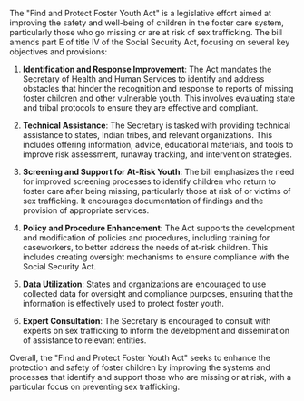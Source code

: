 The "Find and Protect Foster Youth Act" is a legislative effort aimed at improving the safety and well-being of children in the foster care system, particularly those who go missing or are at risk of sex trafficking. The bill amends part E of title IV of the Social Security Act, focusing on several key objectives and provisions:

1. **Identification and Response Improvement**: The Act mandates the Secretary of Health and Human Services to identify and address obstacles that hinder the recognition and response to reports of missing foster children and other vulnerable youth. This involves evaluating state and tribal protocols to ensure they are effective and compliant.

2. **Technical Assistance**: The Secretary is tasked with providing technical assistance to states, Indian tribes, and relevant organizations. This includes offering information, advice, educational materials, and tools to improve risk assessment, runaway tracking, and intervention strategies.

3. **Screening and Support for At-Risk Youth**: The bill emphasizes the need for improved screening processes to identify children who return to foster care after being missing, particularly those at risk of or victims of sex trafficking. It encourages documentation of findings and the provision of appropriate services.

4. **Policy and Procedure Enhancement**: The Act supports the development and modification of policies and procedures, including training for caseworkers, to better address the needs of at-risk children. This includes creating oversight mechanisms to ensure compliance with the Social Security Act.

5. **Data Utilization**: States and organizations are encouraged to use collected data for oversight and compliance purposes, ensuring that the information is effectively used to protect foster youth.

6. **Expert Consultation**: The Secretary is encouraged to consult with experts on sex trafficking to inform the development and dissemination of assistance to relevant entities.

Overall, the "Find and Protect Foster Youth Act" seeks to enhance the protection and safety of foster children by improving the systems and processes that identify and support those who are missing or at risk, with a particular focus on preventing sex trafficking.